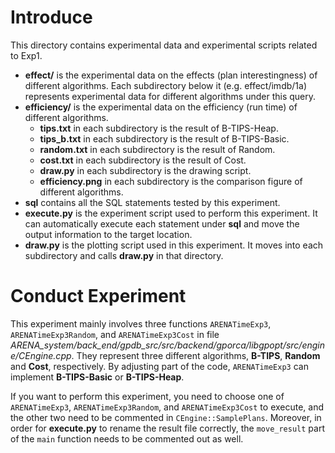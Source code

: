 # Introduce
This directory contains experimental data and experimental scripts related to Exp1.

- **effect/** is the experimental data on the effects (plan interestingness) of different algorithms. Each subdirectory below it (e.g. effect/imdb/1a) represents experimental data for different algorithms under this query.
- **efficiency/** is the experimental data on the efficiency (run time) of different algorithms.
    - **tips.txt** in each subdirectory is the result of B-TIPS-Heap.
    - **tips_b.txt** in each subdirectory is the result of B-TIPS-Basic.
    - **random.txt** in each subdirectory is the result of Random.
    - **cost.txt** in each subdirectory is the result of Cost.
    - **draw.py** in each subdirectory is the drawing script.
    - **efficiency.png** in each subdirectory is the comparison figure of different algorithms.
- **sql** contains all the SQL statements tested by this experiment.
- **execute.py** is the experiment script used to perform this experiment. It can automatically execute each statement under **sql** and move the output information to the target location.
- **draw.py** is the plotting script used in this experiment. It moves into each subdirectory and calls **draw.py** in that directory.

# Conduct Experiment
This experiment mainly involves three functions `ARENATimeExp3`, `ARENATimeExp3Random`, and `ARENATimeExp3Cost` in file *ARENA_system/back_end/gpdb_src/src/backend/gporca/libgpopt/src/engine/CEngine.cpp*. They represent three different algorithms, **B-TIPS**, **Random** and **Cost**, respectively. By adjusting part of the code, `ARENATimeExp3` can implement **B-TIPS-Basic** or **B-TIPS-Heap**.

If you want to perform this experiment, you need to choose one of `ARENATimeExp3`, `ARENATimeExp3Random`, and `ARENATimeExp3Cost` to execute, and the other two need to be commented in `CEngine::SamplePlans`. Moreover, in order for **execute.py** to rename the result file correctly, the `move_result` part of the `main` function needs to be commented out as well.